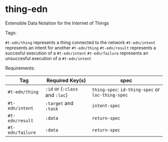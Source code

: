 # thing-edn
Extensible Data Notation for the Internet of Things

Tags:

`#t-edn/thing`    represents a thing connected to the network
`#t-edn/intent`   represents an intent for another `#t-edn/thing`
`#t-edn/result`   represents a succesful execution of a `#t-edn/intent`
`#t-edn/failure`  represents an unsuccesful execution of a `#t-edn/intent`

Requirements:

| Tag              | Required Key(s)                | spec                                              |
|------------------|--------------------------------|---------------------------------------------------|
| `#t-edn/thing`   | `:id` or (`:class` and `:loc`) | `thing-spec`: `id-thing-spec` or `loc-thing-spec` |
| `#t-edn/intent`  | `:target` and `:task`          | `intent-spec`                                     |
| `#t-edn/result`  | `:data`                        | `return-spec`                                     |
| `#t-edn/failure` | `:data`                        | `return-spec`                                     |
